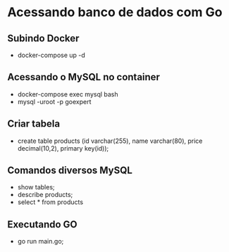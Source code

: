 # Acessando banco de dados com Go

## Subindo Docker
- docker-compose up -d

## Acessando o MySQL no container
- docker-compose exec mysql bash
- mysql -uroot -p goexpert

## Criar tabela
- create table products (id varchar(255), name varchar(80), price decimal(10,2), primary key(id));	

## Comandos diversos MySQL
- show tables;
- describe products;
- select * from products

## Executando GO
- go run main.go;